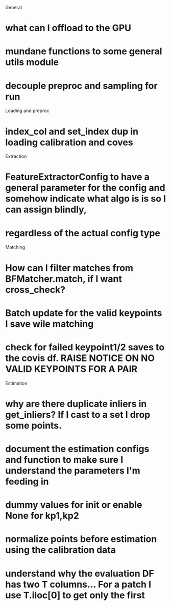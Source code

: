 General
# what can I offload to the GPU
# mundane functions to some general utils module
# decouple preproc and sampling for run

Loading and preproc
# index_col and set_index dup in loading calibration and coves

Extraction
# FeatureExtractorConfig to have a general parameter for the config and somehow indicate what algo is is so I can assign blindly,
# regardless of the actual config type


Matching
# How can I filter matches from BFMatcher.match, if I want cross_check?
# Batch update for the valid keypoints I save wile matching
# check for failed keypoint1/2 saves to the covis df. RAISE NOTICE ON NO VALID KEYPOINTS FOR A PAIR


Estimation
# why are there duplicate inliers in get_inliers? If I cast to a set I drop some points.
# document the estimation configs and function to make sure I understand the parameters I'm feeding in 
# dummy values for init or enable None for kp1,kp2
# normalize points before estimation using the calibration data
# understand why the evaluation DF has two T columns... For a patch I use T.iloc[0] to get only the first
